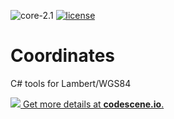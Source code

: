 ![core-2.1](https://img.shields.io/badge/core-2.1-green.svg?longCache=true&style=flat-square)
[![license](https://img.shields.io/github/license/mashape/apistatus.svg?maxAge=2592000longCache=true&style=flat-square)](https://opensource.org/licenses/MIT)

# Coordinates

C# tools for Lambert/WGS84

[![](https://codescene.io/projects/3689/status.svg) Get more details at **codescene.io**.](https://codescene.io/projects/3689/jobs/latest-successful/results)

